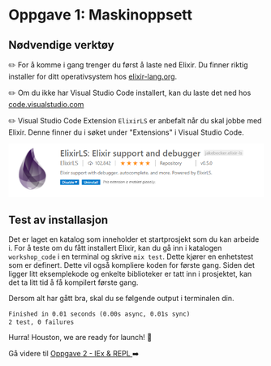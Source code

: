 # Oppgave 1: Maskinoppsett

## Nødvendige verktøy

:pencil2: For å komme i gang trenger du først å laste ned Elixir. Du finner riktig installer for ditt operativsystem hos [elixir-lang.org](https://elixir-lang.org/install.html).

:pencil2: Om du ikke har Visual Studio Code installert, kan du laste det ned hos [code.visualstudio.com](https://code.visualstudio.com/Download)

:pencil2: Visual Studio Code Extension `ElixirLS` er anbefalt når du skal jobbe med Elixir. Denne finner du i søket under "Extensions" i Visual Studio Code. 

<p align="center">
  <img src="./img/elixir_ls_marketplace.PNG">
</p>

## Test av installasjon

Det er laget en katalog som inneholder et startprosjekt som du kan arbeide i. For å teste om du fått installert Elixir, kan du gå inn i katalogen `workshop_code` i en terminal og skrive `mix test`. Dette kjører en enhetstest som er definert. Dette vil også kompliere koden for første gang. Siden det ligger litt eksemplekode og enkelte biblioteker er tatt inn i prosjektet, kan det ta litt tid å få kompilert første gang.

Dersom alt har gått bra, skal du se følgende output i terminalen din.

```
Finished in 0.01 seconds (0.00s async, 0.01s sync)
2 test, 0 failures
```

Hurra! Houston, we are ready for launch! :rocket:

Gå videre til [Oppgave 2 - IEx & REPL ](./oppgave2.md) :arrow_right: